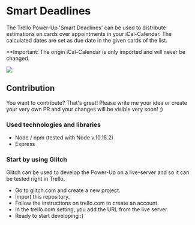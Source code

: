 # Smart Deadlines

The Trello Power-Up 'Smart Deadlines' can be used to distribute estimations on cards over appointments in your iCal-Calendar. The calculated dates are set as due date in the given cards of the list. 

**Important: The origin iCal-Calendar is only imported and will never be changed.

![](https://raw.githubusercontent.com/michael-roedel/smart-deadlines/master/images/list_action.png)

## Contribution

You want to contribute? That's great! Please write me your idea or create your very own PR and your changes will be visible very soon! ;)

### Used technologies and libraries

- Node / npm (tested with Node v.10.15.2)
- Express

### Start by using Glitch

Glitch can be used to develop the Power-Up on a live-server and so it can be tested right in Trello.

- Go to glitch.com and create a new project.
- Import this repository.
- Follow the instructions on trello.com to create an account.
- In the trello.com setting, you add the URL from the live server.
- Ready to start developing :)

